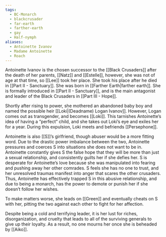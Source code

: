 ```yaml
---
tags:
  - BC-Monarch
  - blackcrusader
  - far-earth
  - farther-earth
  - gay
  - Half-nymph
aliases:
  - Antoinette Ivanov
  - Madame Antoinette
  - Roach
---
```

Antoinette Ivanov is the chosen successor to the [[Black Crusaders]] after the death of her parents, [[Natz]] and [[Estelle]], however, she was not of age at that time, so [[Lee]] took her place. She took his place after he died in [[Part II - Sanctuary]]. She was born in [[Farther Earth|farther earth]]. She is formally introduced in [[Part II - Sanctuary]], and is the main antagonist and leader of the Black Crusaders in [[Part III - Hope]].

Shortly after rising to power, she mothered an abandoned baby boy and named the possible heir [[Loki|(Deadname) Logan Ivanov]]. However, Logan comes out as transgender, and becomes [[Loki]]. This tarnishes Antoinette’s idea of having a “perfect” child, and she takes out Loki’s eye and exiles her for a year. During this expulsion, Loki meets and befriends [[Persephone]].

Antoinette is also [[S]]’s girlfriend, though abuser would be a more fitting word. Due to the drastic power imbalance between the two, Antoinette pressures and coerces S into situations she does not want to be in. Antoinette constantly gives S the false hope that they will be more than just a sexual relationship, and consistently guilts her if she defies her. S is desperate for Antoinette’s love because she was manipulated into fearing and pushing away her other comrades. S feels she has no one to trust, and her unresolved traumas manifest into anger that scares the other crusaders. Thus, Antoinette has effectively trapped S in this abusive relationship, and due to being a monarch, has the power to demote or punish her if she doesn’t follow her wishes.

To make matters worse, she leads on [[Green]] and eventually cheats on S with her, pitting the two against each other to fight for her affection. 

Despite being a cold and terrifying leader, it is her lust for riches, disorganization, and cruelty that leads to all of the surviving generals to give up their loyalty. As a result, no one mourns her once she is beheaded by [[Aiko]].
